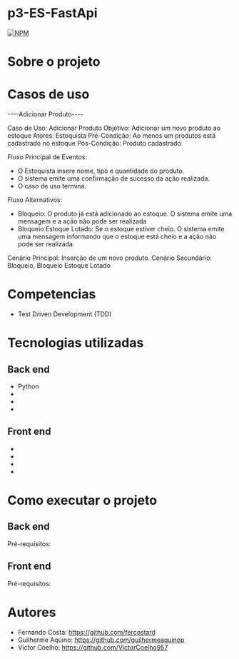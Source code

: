 # p3-ES-FastApi
[![NPM](https://img.shields.io/npm/l/react)]() 

# Sobre o projeto




# Casos de uso

----Adicionar Produto----

Caso de Uso: Adicionar Produto
Objetivo: Adicionar um novo produto ao estoque
Atores: Estoquista
Pré-Condição: Ao menos um produtos está cadastrado no estoque
Pós-Condição: Produto cadastrado

Fluxo Principal de Eventos:
- O Estoquista insere nome, tipo e quantidade do produto.
- O sistema emite uma confirmação de sucesso da ação realizada.
- O caso de uso termina.

Fluxo Alternativos:
- Bloqueio: O produto já está adicionado ao estoque. O sistema emite uma mensagem e a ação não pode ser realizada
- Bloqueio Estoque Lotado: Se o estoque estiver cheio. O sistema emite uma mensagem informando que o estoque está cheio e a ação não pode ser realizada.

Cenário Principal: Inserção de um novo produto.
Cenário Secundário: Bloqueio, Bloqueio Estoque Lotado



# Competencias
- Test Driven Development (TDD)

# Tecnologias utilizadas

## Back end
- Python
- 
- 
-

## Front end

-
-
-
-

# Como executar o projeto


## Back end
Pré-requisitos: 


## Front end
Pré-requisitos: 




# Autores
- Fernando Costa:
https://github.com/fercostard
- Guilherme Aquino:
https://github.com/guilhermeaquinop
- Victor Coelho:
https://github.com/VictorCoelho957
